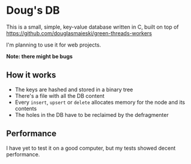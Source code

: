 # Doug's DB
This is a small, simple, key-value database written in C, built on top of https://github.com/douglasmaieski/green-threads-workers

I'm planning to use it for web projects.

**Note: there might be bugs**

## How it works
- The keys are hashed and stored in a binary tree
- There's a file with all the DB content
- Every `insert`, `upsert` or `delete` allocates memory for the node and its contents
- The holes in the DB have to be reclaimed by the defragmenter

## Performance
I have yet to test it on a good computer, but my tests showed decent performance.

